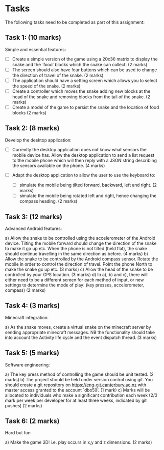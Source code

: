# Tasks
The following tasks need to be completed as part of this assignment:


## Task 1: (10 marks)
Simple and essential features:

- [ ] Create a simple version of the game using a 20x30 matrix to display the snake and the `food’ blocks which the snake can collect. (2 marks)
- [ ] The screen should also have four buttons which can be used to change the direction of travel of the snake. (2 marks)
- [ ] The application should have a setting screen which allows you to select the speed of the snake. (2 marks)
- [ ] Create a controller which moves the snake adding new blocks at the head of the snake and removing blocks from the tail of the snake. (2 marks)
- [ ] Create a model of the game to persist the snake and the location of food blocks (2 marks)

## Task 2: (8 marks)
Develop the desktop application:

- [ ] Currently the desktop application does not know what sensors the mobile device has.  Allow the desktop application to send a list request to the mobile phone which will then reply with a JSON string describing the sensors available on the phone. (4 marks)

- [ ] Adapt the desktop application to allow the user to use the keyboard to:
    - [ ] simulate the mobile being tilted forward, backward, left and right. (2 marks)
    - [ ] simulate the mobile being rotated left and right, hence changing the compass heading. (2 marks)

## Task 3: (12 marks)
Advanced Android features:

a)
    Allow the snake to be controlled using the accelerometer of the Android device.  Tilting the mobile forward should change the direction of the snake to make it go up etc. When the phone is not tilted (held flat), the snake should continue travelling in the same direction as before. (4 marks)
b)
    Allow the snake to be controlled by the Android compass sensor.  Rotate the mobile in order to control the direction of travel.  Point the phone North to make the snake go up etc. (3 marks)
c)
    Allow the head of the snake to be controlled by your GPS location. (3 marks)
d)
    In a), b) and c), there will either need to be a different screen for each method of input, or new settings to determine the mode of play: (key presses, accelerometer, compass) (2 marks)

## Task 4: (3 marks)
Minecraft integration:

a)
    As the snake moves, create a virtual snake on the minecraft server by sending appropriate minecraft messages. NB the functionality should take into account the Activity life cycle and the event dispatch thread. (3 marks)

## Task 5: (5 marks)
Software engineering:

a)
    The key press method of controlling the game should be unit tested. (2 marks)
b)
    The project should be held under version control using git.  You should create a git repository on https://eng-git.canterbury.ac.nz with master access granted to the account `dbo50’. (1 mark)
c)
    Marks will be allocated to individuals who make a significant contribution each week (2/3 mark per week per developer for at least three weeks, indicated by git pushes) (2 marks)

## Task 6: (2 marks)
Hard but fun

a)
    Make the game 3D! i.e. play occurs in x,y and z dimensions. (2 marks)